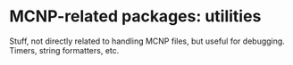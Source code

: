 # MCNP-related packages: utilities
Stuff, not directly related to handling MCNP files, but useful for debugging. Timers, string formatters, etc.
